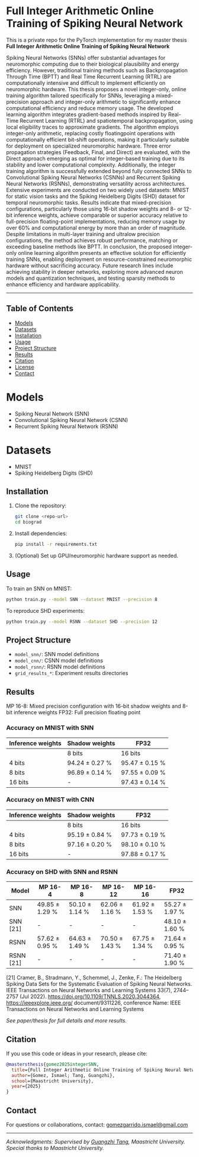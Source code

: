 # Full Integer Arithmetic Online Training of Spiking Neural Network

This is a private repo for the PyTorch implementation for my master thesis **Full Integer Arithmetic Online Training of Spiking Neural Network**

Spiking Neural Networks (SNNs) offer substantial advantages for neuromorphic computing
due to their biological plausibility and energy efficiency. However, traditional training methods
such as Backpropagation Through Time (BPTT) and Real Time Recurrent Learning (RTRL)
are computationally intensive and difficult to implement efficiently on neuromorphic hardware.
This thesis proposes a novel integer-only, online training algorithm tailored specifically for SNNs,
leveraging a mixed-precision approach and integer-only arithmetic to significantly enhance computational efficiency and reduce memory usage.
The developed learning algorithm integrates gradient-based methods inspired by Real-Time
Recurrent Learning (RTRL) and spatiotemporal backpropagation, using local eligibility traces to
approximate gradients. The algorithm employs integer-only arithmetic, replacing costly floatingpoint operations with computationally efficient bit-shift operations, making it particularly suitable for deployment on specialized neuromorphic hardware. Three error propagation strategies
(Feedback, Final, and Direct) are evaluated, with the Direct approach emerging as optimal for
integer-based training due to its stability and lower computational complexity. Additionally,
the integer training algorithm is successfully extended beyond fully connected SNNs to Convolutional Spiking Neural Networks (CSNNs) and Recurrent Spiking Neural Networks (RSNNs),
demonstrating versatility across architectures.
Extensive experiments are conducted on two widely used datasets: MNIST for static vision
tasks and the Spiking Heidelberg Digits (SHD) dataset for temporal neuromorphic tasks. Results
indicate that mixed-precision configurations, particularly those using 16-bit shadow weights and
8- or 12-bit inference weights, achieve comparable or superior accuracy relative to full-precision
floating-point implementations, reducing memory usage by over 60% and computational energy
by more than an order of magnitude. Despite limitations in multi-layer training and ultralow precision configurations, the method achieves robust performance, matching or exceeding
baseline methods like BPTT.
In conclusion, the proposed integer-only online learning algorithm presents an effective solution for efficiently training SNNs, enabling deployment on resource-constrained neuromorphic
hardware without sacrificing accuracy. Future research lines include achieving stability in deeper
networks, exploring more advanced neuron models and quantization techniques, and testing
sparsity methods to enhance efficiency and hardware applicability.

---

## Table of Contents
- [Models](#models)
- [Datasets](#datasets)
- [Installation](#installation)
- [Usage](#usage)
- [Project Structure](#project-structure)
- [Results](#results)
- [Citation](#citation)
- [License](#license)
- [Contact](#contact)

# Models

* Spiking Neural Network (SNN)
* Convolutional Spiking Neural Network (CSNN)
* Recurrent Spiking Neural Network (RSNN)

# Datasets

* MNIST
* Spiking Heidelberg Digits (SHD)

## Installation

1. Clone the repository:
   ```bash
   git clone <repo-url>
   cd biograd
   ```
2. Install dependencies:
   ```bash
   pip install -r requirements.txt
   ```
3. (Optional) Set up GPU/neuromorphic hardware support as needed.

## Usage

To train an SNN on MNIST:
```bash
python train.py --model SNN --dataset MNIST --precision 8
```

To reproduce SHD experiments:
```bash
python train.py --model RSNN --dataset SHD --precision 12
```

## Project Structure

- `model_snn/`: SNN model definitions
- `model_cnn/`: CSNN model definitions
- `model_rsnn/`: RSNN model definitions
- `grid_results_*`: Experiment results directories

## Results

MP 16-8: Mixed precision configuration with 16-bit shadow weights and 8-bit inference weights
FP32: Full precision floating point

### Accuracy on MNIST with SNN

| Inference weights |        Shadow weights         |     FP32      |
|-------------------|-------------------------------|---------------|
|                   | 8 bits         | 16 bits       |               |
| 4 bits            | 94.24 ± 0.27 % | 95.47 ± 0.15 %|               |
| 8 bits            | 96.89 ± 0.14 % | 97.55 ± 0.09 %| 97.33 ± 0.15 %|
| 16 bits           | -              | 97.43 ± 0.14 %|               |

### Accuracy on MNIST with CNN

| Inference weights |        Shadow weights         |     FP32      |
|-------------------|-------------------------------|---------------|
|                   | 8 bits         | 16 bits       |               |
| 4 bits            | 95.19 ± 0.84 % | 97.73 ± 0.19 %|               |
| 8 bits            | 97.16 ± 0.20 % | 98.10 ± 0.10 %| 97.85 ± 0.12 %|
| 16 bits           | -              | 97.88 ± 0.17 %|               |

### Accuracy on SHD with SNN and RSNN

| Model      | MP 16-4        | MP 16-8        | MP 16-12       | MP 16-16       | FP32            |
|------------|----------------|----------------|----------------|----------------|-----------------|
| SNN        | 49.85 ± 1.29 % | 50.10 ± 1.14 % | 62.06 ± 1.16 % | 61.92 ± 1.53 % | 55.27 ± 1.97 %  |
| SNN [21]   | -              | -              | -              | -              | 48.10 ± 1.60 %  |
| RSNN       | 57.62 ± 0.95 % | 64.63 ± 1.49 % | 70.50 ± 1.43 % | 67.75 ± 1.34 % | 71.64 ± 0.95 %  |
| RSNN [21]  | -              | -              | -              | -              | 71.40 ± 1.90 %  |

[21] Cramer, B., Stradmann, Y., Schemmel, J., Zenke, F.: The Heidelberg Spiking
Data Sets for the Systematic Evaluation of Spiking Neural Networks. IEEE
Transactions on Neural Networks and Learning Systems 33(7), 2744–2757 (Jul
2022). https://doi.org/10.1109/TNNLS.2020.3044364, https://ieeexplore.ieee.org/
document/9311226, conference Name: IEEE Transactions on Neural Networks and
Learning Systems

*See paper/thesis for full details and more results.*

## Citation

If you use this code or ideas in your research, please cite:
```bibtex
@mastersthesis{gomez2025integerSNN,
  title={Full Integer Arithmetic Online Training of Spiking Neural Network},
  author={Gomez, Ismael; Tang, Guangzhi},
  school={Maastricht University},
  year={2025}
}
```

## Contact

For questions or collaborations, contact: gomezgarrido.ismael@gmail.com

---

*Acknowledgments: Supervised by [Guangzhi Tang](https://www.maastrichtuniversity.nl/g-tang), Maastricht University.
Special thanks to Maastricht University.*
